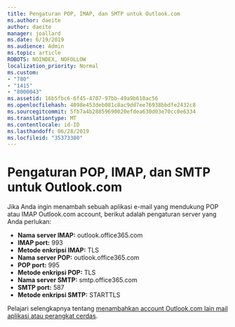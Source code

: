 ```yaml
---
title: Pengaturan POP, IMAP, dan SMTP untuk Outlook.com
ms.author: daeite
author: daeite
manager: joallard
ms.date: 6/19/2019
ms.audience: Admin
ms.topic: article
ROBOTS: NOINDEX, NOFOLLOW
localization_priority: Normal
ms.custom:
- "780"
- "1415"
- "8000043"
ms.assetid: 16b5fbc6-6f45-4707-97bb-49a9b610ac56
ms.openlocfilehash: 4098e453deb081c8ac9dd7ee76938bbdfe2432c8
ms.sourcegitcommit: 5fb7a4b28859690020efdea630d03e70cc0e6334
ms.translationtype: MT
ms.contentlocale: id-ID
ms.lasthandoff: 06/28/2019
ms.locfileid: "35373380"
---
```

# <a name="pop-imap-and-smtp-settings-for-outlookcom"></a>Pengaturan POP, IMAP, dan SMTP untuk Outlook.com

Jika Anda ingin menambah sebuah aplikasi e-mail yang mendukung POP atau IMAP Outlook.com account, berikut adalah pengaturan server yang Anda perlukan:
  
- **Nama server IMAP:** outlook.office365.com
- **IMAP port:** 993
- **Metode enkripsi IMAP:** TLS
- **Nama server POP:** outlook.office365.com  
- **POP port:** 995  
- **Metode enkripsi POP:** TLS  
- **Nama server SMTP:** smtp.office365.com
- **SMTP port:** 587
- **Metode enkripsi SMTP:** STARTTLS

Pelajari selengkapnya tentang [menambahkan account Outlook.com lain mail aplikasi atau perangkat cerdas](https://support.office.com/article/73f3b178-0009-41ae-aab1-87b80fa94970).